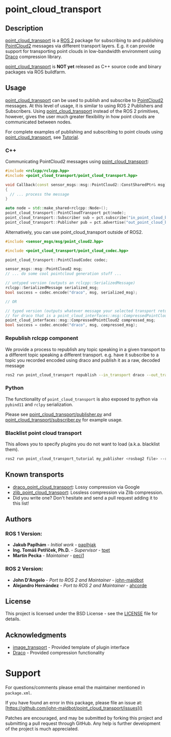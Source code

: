 # point_cloud_transport

## Description

[point_cloud_transport](https://github.com/john-maidbot/point_cloud_transport) is a [ROS 2](https://www.ros.org/) package for subscribing to and publishing [PointCloud2](http://docs.ros.org/latest/api/sensor_msgs/html/msg/PointCloud2.html) messages via different transport layers.
E.g. it can provide support for transporting point clouds in low-bandwidth environment using [Draco](https://github.com/google/draco) compression library.

[point_cloud_transport](https://github.com/john-maidbot/point_cloud_transport) is **NOT yet** released as C++ source code and binary packages via ROS buildfarm.

## Usage

[point_cloud_transport](https://github.com/john-maidbot/point_cloud_transport) can be used to publish and subscribe to [PointCloud2](http://docs.ros.org/latest/api/sensor_msgs/html/msg/PointCloud2.html) messages. At this level of usage, it is similar to using ROS 2 Publishers and Subscribers. Using [point_cloud_transport](https://github.com/john-maidbot/point_cloud_transport) instead of the ROS 2 primitives, however, gives the user much greater flexibility in how point clouds are communicated between nodes.

For complete examples of publishing and subscribing to point clouds using [point_cloud_transport](https://github.com/john-maidbot/point_cloud_transport), see [Tutorial](https://github.com/ahcorde/point_cloud_transport_tutorial).

### C++
Communicating PointCloud2 messages using [point_cloud_transport](https://github.com/john-maidbot/point_cloud_transport):
```cpp
#include <rclcpp/rclcpp.hpp>
#include <point_cloud_transport/point_cloud_transport.hpp>

void Callback(const sensor_msgs::msg::PointCloud2::ConstSharedPtr& msg)
{
  // ... process the message
}

auto node = std::make_shared<rclcpp::Node>();
point_cloud_transport::PointCloudTransport pct(node);
point_cloud_transport::Subscriber sub = pct.subscribe("in_point_cloud_base_topic", 1, Callback);
point_cloud_transport::Publisher pub = pct.advertise("out_point_cloud_base_topic", 1);
```

Alternatively, you can use point_cloud_transport outside of ROS2.

```cpp
#include <sensor_msgs/msg/point_cloud2.hpp>

#include <point_cloud_transport/point_cloud_codec.hpp>

point_cloud_transport::PointCloudCodec codec;

sensor_msgs::msg::PointCloud2 msg;
// ... do some cool pointcloud generation stuff ...

// untyped version (outputs an rclcpp::SerializedMessage)
rclcpp::SerializedMessage serialized_msg;
bool success = codec.encode("draco", msg, serialized_msg);

// OR

// typed version (outputs whatever message your selected transport returns, 
// for draco that is a point_cloud_interfaces::msg::CompressedPointCloud2)
point_cloud_interfaces::msg::CompressedPointCloud2 compressed_msg;
bool success = codec.encode("draco", msg, compressed_msg);
```

### Republish rclcpp component

We provide a process to republish any topic speaking in a given transport to a different topic speaking a different transport.
e.g. have it subscribe to a topic you recorded encoded using draco and publish it as a raw, decoded message

```bash
ros2 run point_cloud_transport republish --in_transport draco --out_transport raw --ros-args --remap in:=input_topic_name --remap out:=ouput_topic_name
```

### Python

The functionality of `point_cloud_transport` is also exposed to python via `pybind11` and `rclpy` serialization.

Please see [point_cloud_transport/publisher.py](point_cloud_transport/publisher.py) and [point_cloud_transport/subscriber.py](point_cloud_transport/subscriber.py) for example usage.

### Blacklist point cloud transport

This allows you to specify plugins you do not want to load (a.k.a. blacklist them).

```bash
ros2 run point_cloud_transport_tutorial my_publisher <rosbag2 file> --ros-args -p /pct/point_cloud/disable_pub_plugins:=["point_cloud_transport/raw"]
```

## Known transports

- [draco_point_cloud_transport](https://github.com/john-maidbot/point_cloud_transport_plugins/tree/ros2/draco_point_cloud_transport): Lossy compression via Google
- [zlib_point_cloud_transport](https://github.com/john-maidbot/point_cloud_transport_plugins/tree/ros2/zlib_point_cloud_transport): Lossless compression via Zlib compression.
- Did you write one? Don't hesitate and send a pull request adding it to this list!

## Authors

### ROS 1 Version:

* **Jakub Paplhám** - *Initial work* - [paplhjak](https://github.com/paplhjak)
* **Ing. Tomáš Petříček, Ph.D.** - *Supervisor* - [tpet](https://github.com/tpet)
* **Martin Pecka** - *Maintainer* - [peci1](https://github.com/peci1)

### ROS 2 Version:

 * **John D'Angelo** - *Port to ROS 2 and Maintainer* - [john-maidbot](https://github.com/john-maidbot)
 * **Alejandro Hernández** - *Port to ROS 2 and Maintainer* - [ahcorde](https://github.com/ahcorde)

## License

This project is licensed under the BSD License - see the [LICENSE](https://github.com/john-maidbot/point_cloud_transport/blob/master/LICENSE) file for details.

## Acknowledgments

* [image_transport](https://github.com/ros-perception/image_common) - Provided template of plugin interface
* [Draco](https://github.com/google/draco) - Provided compression functionality

Support
=======

For questions/comments please email the maintainer mentioned in `package.xml`.

If you have found an error in this package, please file an issue at: [https://github.com/john-maidbot/point_cloud_transport/issues]()

Patches are encouraged, and may be submitted by forking this project and
submitting a pull request through GitHub. Any help is further development of the project is much appreciated.
